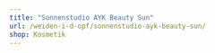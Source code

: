 ```yaml
---
title: "Sonnenstudio AYK Beauty Sun"
url: /weiden-i-d-opf/sonnenstudio-ayk-beauty-sun/
shop: Kosmetik
---
```


